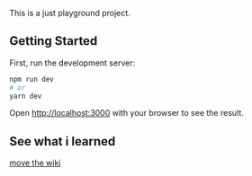 This is a just playground project.

## Getting Started

First, run the development server:

```bash
npm run dev
# or
yarn dev
```

Open [http://localhost:3000](http://localhost:3000) with your browser to see the result.

## See what i learned
[move the wiki](https://github.com/ljhyeok/react-playground-with-next/wiki)
